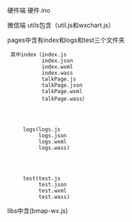 硬件端
硬件.ino

微信端
utils包含（util.js和wxchart.js）


pages中含有index和logs和test三个文件夹


     其中index（index.js
               index.json
               index.wxml
               index.wass
               talkPage.js
               talkPage.json
               talkPage.wxml
               talkPage.wass）
               
               
               
               
         logs(logs.js
              logs.json
              logs.wxml
              logs.wass)
              
              
              
              
         test(test.js
              test.json
              test.wxml
              test.wass)
              
              
              
              
libs中含(bmap-wx.js)
